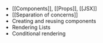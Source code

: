 - [[Components]], [[Props]], [[JSX]]
- [[Separation of concerns]]
- Creating and reusing components
- Rendering Lists
- Conditional rendering
